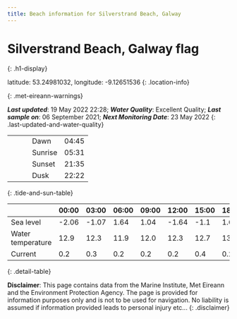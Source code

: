 ```yaml
---
title: Beach information for Silverstrand Beach, Galway
---
```

# Silverstrand Beach, Galway <span class="material-icons blue-flag" alt="This a Blue Flag beach">flag</span>
{: .h1-display}

latitude: 53.24981032, longitude: -9.12651536
{: .location-info}


{: .met-eireann-warnings}

___Last updated___: 19 May 2022 22:28; ___Water Quality___: Excellent Quality;
___Last sample on___: 06 September 2021; ___Next Monitoring Date___: 23 May 2022
{: .last-updated-and-water-quality}

|   |   |   |   |   |
|---|---|---|---|---|
|   |   |   | Dawn  | 04:45 |
|   |   |   | Sunrise  | 05:31 |
|   |   |   | Sunset  | 21:35 |
|   |   |   | Dusk  | 22:22 |
{: .tide-and-sun-table}

<div></div>

| | 00:00 | 03:00 | 06:00 | 09:00 | 12:00 | 15:00 | 18:00 | 21:00 |
|---|---|---|---|---|---|---|---|---|
| Sea level | -2.06 | -1.07 | 1.64 | 1.04| -1.64 | -1.1 | 1.61 | 1.4 |
| Water temperature | 12.9 | 12.3 | 11.9 | 12.0 | 12.3 | 12.7 | 13.2 | 13.1 |
| Current | 0.2 | 0.3 | 0.2 | 0.2 | 0.2| 0.4 | 0.2 | 0.2 |
{: .detail-table}

__Disclaimer__: This page contains data from the Marine Institute,
Met Eireann and the Environment Protection Agency. The page is provided for
information purposes only and is not to be used for navigation. No liability
is assumed if information provided leads to personal injury etc...
{: .disclaimer}